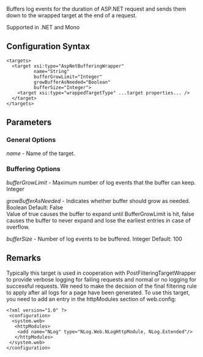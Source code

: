 Buffers log events for the duration of ASP.NET request and sends them down to the wrapped target at the end of a request. 

Supported in .NET and Mono

## Configuration Syntax
```
<targets>
  <target xsi:type="AspNetBufferingWrapper"
          name="String"
          bufferGrowLimit="Integer"
          growBufferAsNeeded="Boolean"
          bufferSize="Integer">
    <target xsi:type="wrappedTargetType" ...target properties... />
  </target>
</targets>
```

## Parameters

### General Options
_name_ - Name of the target.

### Buffering Options
_bufferGrowLimit_ - Maximum number of log events that the buffer can keep. Integer

_growBufferAsNeeded_ - Indicates whether buffer should grow as needed. Boolean Default: False  
Value of true causes the buffer to expand until BufferGrowLimit is hit, false causes the buffer to never expand and lose the earliest entries in case of overflow.

_bufferSize_ - Number of log events to be buffered. Integer Default: 100

## Remarks
Typically this target is used in cooperation with PostFilteringTargetWrapper to provide verbose logging for failing requests and normal or no logging for successful requests. We need to make the decision of the final filtering rule to apply after all logs for a page have been generated. To use this target, you need to add an entry in the httpModules section of web.config: 
```
<?xml version="1.0" ?>
 <configuration>
  <system.web>
   <httpModules>
    <add name="NLog" type="NLog.Web.NLogHttpModule, NLog.Extended"/>
   </httpModules>
 </system.web>
</configuration>
```